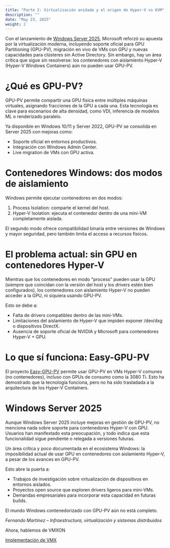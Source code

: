 ```yaml
---
title: "Parte 2: Virtualización anidada y el origen de Hyper-V vs KVM"
description: ""
date: "May 23, 2025"
weight: 2
---
```


Con el lanzamiento de [Windows Server 2025](https://techcommunity.microsoft.com/blog/windowsosplatform/introducing-gpu-innovations-with-windows-server-2025/4161879), Microsoft reforzó su apuesta por la virtualización moderna, incluyendo soporte oficial para GPU Partitioning (GPU-PV), migración en vivo de VMs con GPU y nuevas capacidades para clústeres sin Active Directory. Sin embargo, hay un área crítica que sigue sin resolverse: los contenedores con aislamiento Hyper-V (Hyper-V Windows Containers) aún no pueden usar GPU-PV.


# ¿Qué es GPU-PV?

GPU-PV permite compartir una GPU física entre múltiples máquinas virtuales, asignando fracciones de la GPU a cada una. Esta tecnología es clave para escenarios de alta densidad, como VDI, inferencia de modelos ML o renderizado paralelo.

Ya disponible en Windows 10/11 y Server 2022, GPU-PV se consolida en Server 2025 con mejoras como:

- Soporte oficial en entornos productivos.
- Integración con Windows Admin Center.
- Live migration de VMs con GPU activa.

# Contenedores Windows: dos modos de aislamiento

Windows permite ejecutar contenedores en dos modos:

1. Process Isolation: comparte el kernel del host.
2. Hyper-V Isolation: ejecuta el contenedor dentro de una mini-VM completamente aislada.

El segundo modo ofrece compatibilidad binaria entre versiones de Windows y mayor seguridad, pero también limita el acceso a recursos físicos.

# El problema actual: sin GPU en contenedores Hyper-V

Mientras que los contenedores en modo "process" pueden usar la GPU (siempre que coincidan con la versión del host y los drivers estén bien configurados), los contenedores con aislamiento Hyper-V no pueden acceder a la GPU, ni siquiera usando GPU-PV.

Esto se debe a:

- Falta de drivers compatibles dentro de las mini-VMs.
- Limitaciones del aislamiento de Hyper-V que impiden exponer /dev/dxg o dispositivos DirectX.
- Ausencia de soporte oficial de NVIDIA y Microsoft para contenedores Hyper-V + GPU.

# Lo que sí funciona: Easy-GPU-PV

El proyecto [Easy-GPU-PV](https://github.com/jamesstringerparsec/Easy-GPU-PV) permite usar GPU-PV en VMs Hyper-V comunes (no contenedores), incluso con GPUs de consumo como la 3080 Ti. Esto ha demostrado que la tecnología funciona, pero no ha sido trasladada a la arquitectura de los Hyper-V Containers.

# Windows Server 2025

Aunque Windows Server 2025 incluye mejoras en gestión de GPU-PV, no menciona nada sobre soporte para contenedores Hyper-V con GPU. Usuarios han manifestado esta preocupación, y todo indica que esta funcionalidad sigue pendiente o relegada a versiones futuras.

Un área crítica y poco documentada en el ecosistema Windows: la imposibilidad actual de usar GPU en contenedores con aislamiento Hyper-V, a pesar de los avances en GPU-PV.

Esto abre la puerta a:

- Trabajos de investigación sobre virtualización de dispositivos en entornos aislados.
- Proyectos open source que exploren drivers ligeros para mini-VMs.
- Demandas empresariales para incorporar esta capacidad en futuras builds.

El mundo Windows contenedorizado con GPU-PV aún no está completo.

_Fernando Martínez – Infraestructura, virtualización y sistemas distribuidos_

Ahora, hablemos de VMXON

[Implementación de VMX](https://web.archive.org/web/20250523204652/https://revers.engineering/day-2-entering-vmx-operation/)